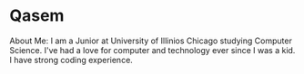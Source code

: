 # Qasem 
About Me: I am a Junior at University of Illinios Chicago studying Computer Science. I've had a love for computer and technology ever since I was a kid. I have strong coding experience.
